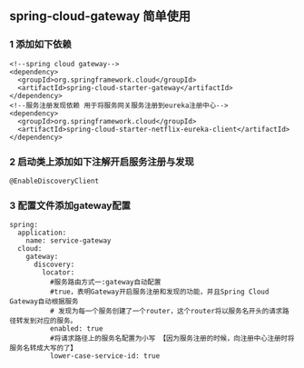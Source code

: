 ## spring-cloud-gateway 简单使用

### 1 添加如下依赖 
    <!--spring cloud gateway-->
    <dependency>
      <groupId>org.springframework.cloud</groupId>
      <artifactId>spring-cloud-starter-gateway</artifactId>
    </dependency>
    <!--服务注册发现依赖 用于将服务网关服务注册到eureka注册中心-->
    <dependency>
      <groupId>org.springframework.cloud</groupId>
      <artifactId>spring-cloud-starter-netflix-eureka-client</artifactId>
    </dependency>
### 2 启动类上添加如下注解开启服务注册与发现
    @EnableDiscoveryClient

### 3 配置文件添加gateway配置
    spring:
      application:
        name: service-gateway
      cloud:
        gateway:
          discovery:
            locator:
              #服务路由方式一:gateway自动配置
              #true，表明Gateway开启服务注册和发现的功能，并且Spring Cloud Gateway自动根据服务
              # 发现为每一个服务创建了一个router，这个router将以服务名开头的请求路径转发到对应的服务。
              enabled: true
              #将请求路径上的服务名配置为小写 【因为服务注册的时候，向注册中心注册时将服务名转成大写的了】
              lower-case-service-id: true